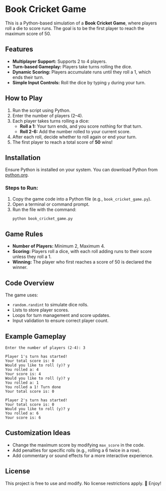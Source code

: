 # Book Cricket Game

This is a Python-based simulation of a **Book Cricket Game**, where players roll a die to score runs. The goal is to be the first player to reach the maximum score of 50.

## Features
- **Multiplayer Support:** Supports 2 to 4 players.
- **Turn-based Gameplay:** Players take turns rolling the dice.
- **Dynamic Scoring:** Players accumulate runs until they roll a 1, which ends their turn.
- **Simple Input Controls:** Roll the dice by typing `y` during your turn.

## How to Play
1. Run the script using Python.
2. Enter the number of players (2–4).
3. Each player takes turns rolling a dice:
   - **Roll a 1:** Your turn ends, and you score nothing for that turn.
   - **Roll 2-6:** Add the number rolled to your current score.
4. After each roll, decide whether to roll again or end your turn.
5. The first player to reach a total score of **50** wins!

## Installation
Ensure Python is installed on your system. You can download Python from [python.org](https://www.python.org/).

### Steps to Run:
1. Copy the game code into a Python file (e.g., `book_cricket_game.py`).
2. Open a terminal or command prompt.
3. Run the file with the command:
   ```bash
   python book_cricket_game.py
   ```

## Game Rules
- **Number of Players:** Minimum 2, Maximum 4.
- **Scoring:** Players roll a dice, with each roll adding runs to their score unless they roll a 1.
- **Winning:** The player who first reaches a score of 50 is declared the winner.

## Code Overview
The game uses:
- `random.randint` to simulate dice rolls.
- Lists to store player scores.
- Loops for turn management and score updates.
- Input validation to ensure correct player count.

## Example Gameplay
```plaintext
Enter the number of players (2-4): 3

Player 1's turn has started!
Your total score is: 0
Would you like to roll (y)? y
You rolled a: 4
Your score is: 4
Would you like to roll (y)? y
You rolled a: 1
You rolled a 1! Turn done
Your total score is: 0

Player 2's turn has started!
Your total score is: 0
Would you like to roll (y)? y
You rolled a: 6
Your score is: 6
```

## Customization Ideas
- Change the maximum score by modifying `max_score` in the code.
- Add penalties for specific rolls (e.g., rolling a 6 twice in a row).
- Add commentary or sound effects for a more interactive experience.

## License
This project is free to use and modify. No license restrictions apply. 🎲 Enjoy!
